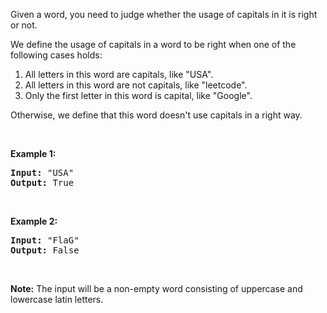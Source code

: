 <p>Given a word, you need to judge whether the usage of capitals in it is right or not.</p>

<p>We define the usage of capitals in a word to be right when one of the following cases holds:</p>

<ol>
	<li>All letters in this word are capitals, like &quot;USA&quot;.</li>
	<li>All letters in this word are not capitals, like &quot;leetcode&quot;.</li>
	<li>Only the first letter in this word is capital, like &quot;Google&quot;.</li>
</ol>
Otherwise, we define that this word doesn&#39;t use capitals in a right way.

<p>&nbsp;</p>

<p><b>Example 1:</b></p>

<pre>
<b>Input:</b> &quot;USA&quot;
<b>Output:</b> True
</pre>

<p>&nbsp;</p>

<p><b>Example 2:</b></p>

<pre>
<b>Input:</b> &quot;FlaG&quot;
<b>Output:</b> False
</pre>

<p>&nbsp;</p>

<p><b>Note:</b> The input will be a non-empty word consisting of uppercase and lowercase latin letters.</p>
